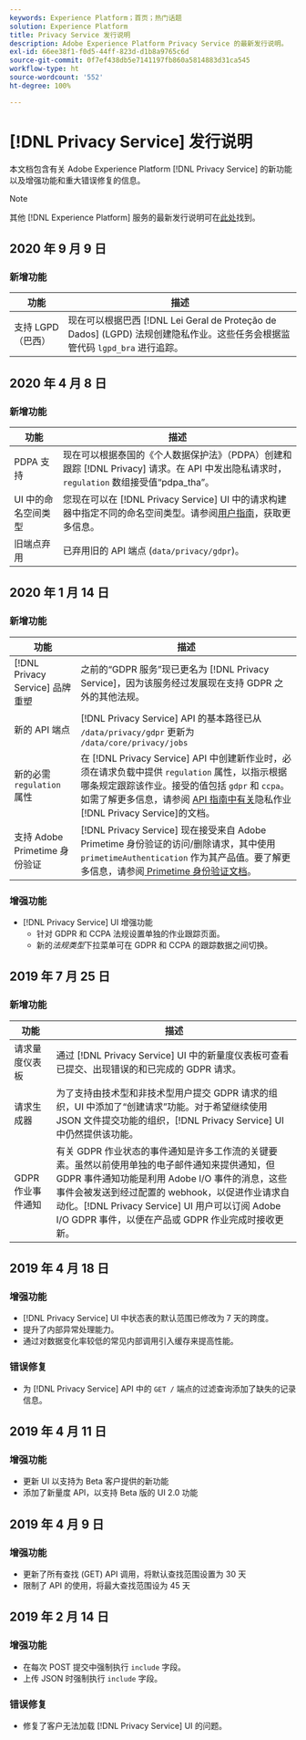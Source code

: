 ```yaml
---
keywords: Experience Platform；首页；热门话题
solution: Experience Platform
title: Privacy Service 发行说明
description: Adobe Experience Platform Privacy Service 的最新发行说明。
exl-id: 66ee38f1-f0d5-44ff-823d-d1b8a9765c6d
source-git-commit: 0f7ef438db5e7141197fb860a5814883d31ca545
workflow-type: ht
source-wordcount: '552'
ht-degree: 100%

---
```


# [!DNL Privacy Service] 发行说明

本文档包含有关 Adobe Experience Platform [!DNL Privacy Service] 的新功能以及增强功能和重大错误修复的信息。

>[!NOTE]
>
>其他 [!DNL Experience Platform] 服务的最新发行说明可在[此处](../release-notes/latest/latest.md)找到。

## 2020 年 9 月 9 日

### 新增功能

| 功能 | 描述 |
| --- | --- |
| 支持 LGPD（巴西） | 现在可以根据巴西 [!DNL Lei Geral de Proteção de Dados] (LGPD) 法规创建隐私作业。这些任务会根据监管代码 `lgpd_bra` 进行追踪。 |

## 2020 年 4 月 8 日

### 新增功能

| 功能 | 描述 |
| --- | --- |
| PDPA 支持 | 现在可以根据泰国的《个人数据保护法》（PDPA）创建和跟踪 [!DNL Privacy] 请求。在 API 中发出隐私请求时，`regulation` 数组接受值“pdpa_tha”。 |
| UI 中的命名空间类型 | 您现在可以在 [!DNL Privacy Service] UI 中的请求构建器中指定不同的命名空间类型。请参阅[用户指南](ui/user-guide.md)，获取更多信息。 |
| 旧端点弃用 | 已弃用旧的 API 端点 (`data/privacy/gdpr`)。 |

## 2020 年 1 月 14 日

### 新增功能

| 功能 | 描述 |
| --- | --- |
| [!DNL Privacy Service] 品牌重塑 | 之前的“GDPR 服务”现已更名为 [!DNL Privacy Service]，因为该服务经过发展现在支持 GDPR 之外的其他法规。 |
| 新的 API 端点 |  [!DNL Privacy Service] API 的基本路径已从 `/data/privacy/gdpr` 更新为 `/data/core/privacy/jobs` |
| 新的必需 `regulation` 属性 | 在 [!DNL Privacy Service] API 中创建新作业时，必须在请求负载中提供 `regulation` 属性，以指示根据哪条规定跟踪该作业。接受的值包括 `gdpr` 和 `ccpa`。如需了解更多信息，请参阅 [API 指南中有关](api/privacy-jobs.md)隐私作业[!DNL Privacy Service]的文档。 |
| 支持 Adobe Primetime 身份验证 | [!DNL Privacy Service] 现在接受来自 Adobe Primetime 身份验证的访问/删除请求，其中使用 `primetimeAuthentication` 作为其产品值。要了解更多信息，请参阅[ Primetime 身份验证文档](https://tve.helpdocsonline.com/how-to-make-a-privacy-request)。 |

### 增强功能

* [!DNL Privacy Service] UI 增强功能
   * 针对 GDPR 和 CCPA 法规设置单独的作业跟踪页面。
   * 新的&#x200B;*法规类型*&#x200B;下拉菜单可在 GDPR 和 CCPA 的跟踪数据之间切换。

## 2019 年 7 月 25 日

### 新增功能

| 功能 | 描述 |
| --- | --- |
| 请求量度仪表板 | 通过 [!DNL Privacy Service] UI 中的新量度仪表板可查看已提交、出现错误的和已完成的 GDPR 请求。 |
| 请求生成器 | 为了支持由技术型和非技术型用户提交 GDPR 请求的组织，UI 中添加了“创建请求”功能。对于希望继续使用 JSON 文件提交功能的组织，[!DNL Privacy Service] UI 中仍然提供该功能。 |
| GDPR 作业事件通知 | 有关 GDPR 作业状态的事件通知是许多工作流的关键要素。虽然以前使用单独的电子邮件通知来提供通知，但 GDPR 事件通知功能是利用 Adobe I/O 事件的消息，这些事件会被发送到经过配置的 webhook，以促进作业请求自动化。[!DNL Privacy Service] UI 用户可以订阅 Adobe I/O GDPR 事件，以便在产品或 GDPR 作业完成时接收更新。 |

## 2019 年 4 月 18 日

### 增强功能

*  [!DNL Privacy Service] UI 中状态表的默认范围已修改为 7 天的跨度。
* 提升了内部异常处理能力。
* 通过对数据变化率较低的常见内部调用引入缓存来提高性能。

### 错误修复

* 为 [!DNL Privacy Service] API 中的 `GET /` 端点的过滤查询添加了缺失的记录信息。

## 2019 年 4 月 11 日

### 增强功能

* 更新 UI 以支持为 Beta 客户提供的新功能
* 添加了新量度 API，以支持 Beta 版的 UI 2.0 功能

## 2019 年 4 月 9 日

### 增强功能

* 更新了所有查找 (GET) API 调用，将默认查找范围设置为 30 天
* 限制了 API 的使用，将最大查找范围设为 45 天

## 2019 年 2 月 14 日

### 增强功能

* 在每次 POST 提交中强制执行 `include` 字段。
* 上传 JSON 时强制执行 `include` 字段。

### 错误修复

* 修复了客户无法加载 [!DNL Privacy Service] UI 的问题。
